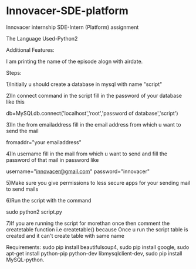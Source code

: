 # Innovacer-SDE-platform
Innovacer internship SDE-Intern (Platform) assignment

The Language Used-Python2

Additional Features:

I am printing the name of the episode alogn with airdate.

Steps:

1)Initially u should create a database in mysql with name "script"

2)In connect command in the script fill in the password of your database like this 

db=MySQLdb.connect('localhost','root','password of database','script')

3)In the from emailaddress fill in the email address from which u want to send the mail

fromaddr="your emailaddress"

4)In username fill in the mail from which u want to send and fill the password of that mail in password like

username="innovacer@gmail.com"
password="innovacer"

5)Make sure you give permissions to less secure apps for your sending mail to send mails

6)Run the script with the command

sudo python2 script.py

7)If you are running the script for morethan once then comment the createtable function i.e createtable() because Once u run the script table is created and it can't create table with same name

Requirements:
sudo pip install beautifulsoup4,
sudo pip install google,
sudo apt-get install python-pip python-dev libmysqlclient-dev,
sudo pip install MySQL-python.



